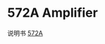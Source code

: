 <!-- 572A.md --- 
;; 
;; Description: 
;; Author: Hongyi Wu(吴鸿毅)
;; Email: wuhongyi@qq.com 
;; Created: 四 6月  1 10:26:26 2017 (+0800)
;; Last-Updated: 五 6月  2 18:19:57 2017 (+0800)
;;           By: Hongyi Wu(吴鸿毅)
;;     Update #: 2
;; URL: http://wuhongyi.cn -->

# 572A  Amplifier

说明书 [572A](http://wuhongyi.cn/DAQNotey/pdf/ElectronicsModules/ORTEC/572A.pdf)


<!-- 572A.md ends here -->
